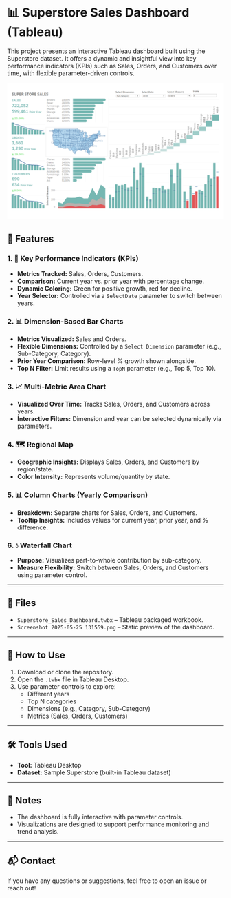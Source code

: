 # 📊 Superstore Sales Dashboard (Tableau)

This project presents an interactive Tableau dashboard built using the Superstore dataset. It offers a dynamic and insightful view into key performance indicators (KPIs) such as Sales, Orders, and Customers over time, with flexible parameter-driven controls.

![Dashboard Preview](Screenshot%202025-05-25%20131559.png)

## 🔧 Features

### 1. 🧮 Key Performance Indicators (KPIs)
- **Metrics Tracked:** Sales, Orders, Customers.
- **Comparison:** Current year vs. prior year with percentage change.
- **Dynamic Coloring:** Green for positive growth, red for decline.
- **Year Selector:** Controlled via a `SelectDate` parameter to switch between years.

### 2. 📊 Dimension-Based Bar Charts
- **Metrics Visualized:** Sales and Orders.
- **Flexible Dimensions:** Controlled by a `Select Dimension` parameter (e.g., Sub-Category, Category).
- **Prior Year Comparison:** Row-level % growth shown alongside.
- **Top N Filter:** Limit results using a `TopN` parameter (e.g., Top 5, Top 10).

### 3. 📈 Multi-Metric Area Chart
- **Visualized Over Time:** Tracks Sales, Orders, and Customers across years.
- **Interactive Filters:** Dimension and year can be selected dynamically via parameters.

### 4. 🗺️ Regional Map
- **Geographic Insights:** Displays Sales, Orders, and Customers by region/state.
- **Color Intensity:** Represents volume/quantity by state.

### 5. 📊 Column Charts (Yearly Comparison)
- **Breakdown:** Separate charts for Sales, Orders, and Customers.
- **Tooltip Insights:** Includes values for current year, prior year, and % difference.

### 6. 💧 Waterfall Chart
- **Purpose:** Visualizes part-to-whole contribution by sub-category.
- **Measure Flexibility:** Switch between Sales, Orders, and Customers using parameter control.

---

## 📁 Files

- `Superstore_Sales_Dashboard.twbx` – Tableau packaged workbook.
- `Screenshot 2025-05-25 131559.png` – Static preview of the dashboard.

---

## 🚀 How to Use

1. Download or clone the repository.
2. Open the `.twbx` file in Tableau Desktop.
3. Use parameter controls to explore:
   - Different years
   - Top N categories
   - Dimensions (e.g., Category, Sub-Category)
   - Metrics (Sales, Orders, Customers)

---

## 🛠️ Tools Used

- **Tool:** Tableau Desktop
- **Dataset:** Sample Superstore (built-in Tableau dataset)

---

## 📌 Notes

- The dashboard is fully interactive with parameter controls.
- Visualizations are designed to support performance monitoring and trend analysis.

---

## 📬 Contact

If you have any questions or suggestions, feel free to open an issue or reach out!

